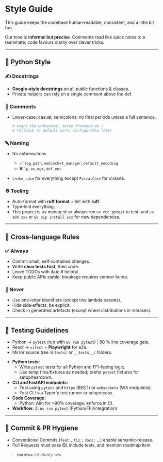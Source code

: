 # Style Guide

This guide keeps the codebase human‑readable, consistent, and a little bit fun.

Our tone is **informal but precise**. Comments read like quick notes to a teammate; code favours clarity over clever tricks.

---

## 🐍 Python Style

### ✍️ Docstrings

- **Google‑style docstrings** on all public functions & classes.
- Private helpers can rely on a single comment above the def.

### 💬 Comments

- Lower‑case; casual; semicolons; no final periods unless a full sentence.

  ```python
  # start the websocket; serve frontend on /
  # fallback to default port; configurable later
  ```

### 🔤 Naming

- No abbreviations.

  - ✅ `log_path`, `websocket_manager`, `default_encoding`
  - ❌ `lp`, `ws_mgr`, `def_enc`

- `snake_case` for everything except `PascalCase` for classes.

### ⚙️ Tooling

- Auto‑format with **ruff format** + lint with **ruff**.
- Type‑hint everything;
- This project is uv managed so always run `uv run pytest` to test, and `uv add xxx` or `uv pip install xxx` for new dependencies.

---

## 🔄 Cross‑language Rules

### ✅ Always

- Commit small, self‑contained changes.
- Write **clear tests first**, then code.
- Leave TODOs with date if helpful
- Keep public APIs stable; breakage requires semver bump.

### 🚫 Never

- Use one‑letter identifiers (except tiny lambda params).
- Hide side‑effects; be explicit.
- Check in generated artefacts (except wheel distributions in releases).

---

## 🧪 Testing Guidelines

- Python → `pytest` (run with `uv run pytest`) ; 90 % line coverage gate.
- React → `vitest` + **Playwright** for e2e.
- Mirror source tree in `tests/` or `__tests__/` folders.

* **Python tests:**
  - Write `pytest` tests for all Python and FFI-facing logic.
  - Use temp files/fixtures as needed; prefer `pytest` fixtures for setup/teardown.
* **CLI and FastAPI endpoints:**
  - Test using `pytest` and `httpx` (REST) or `websockets` (WS endpoints).
  - Test CLI via Typer's test runner or subprocess.
* **Code Coverage:**
  - Python: Aim for >90% coverage, enforce in CI.
* **Workflow:** 3. `uv run pytest` (Python/FFI/integration)

---

## 🔐 Commit & PR Hygiene

- Conventional Commits (`feat:`, `fix:`, `docs:` …) enable semantic‑release.
- Pull Requests must pass **CI**, include tests, and mention roadmap item.

> **mantra:** _let clarity win._

